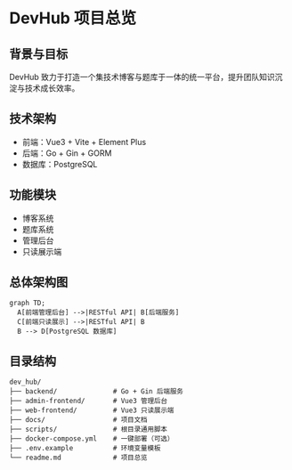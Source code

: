 # DevHub 项目总览

## 背景与目标
DevHub 致力于打造一个集技术博客与题库于一体的统一平台，提升团队知识沉淀与技术成长效率。

## 技术架构
- 前端：Vue3 + Vite + Element Plus
- 后端：Go + Gin + GORM
- 数据库：PostgreSQL

## 功能模块
- 博客系统
- 题库系统
- 管理后台
- 只读展示端

## 总体架构图
```mermaid
graph TD;
  A[前端管理后台] -->|RESTful API| B[后端服务]
  C[前端只读展示] -->|RESTful API| B
  B --> D[PostgreSQL 数据库]
```

## 目录结构
```
dev_hub/
├── backend/              # Go + Gin 后端服务
├── admin-frontend/       # Vue3 管理后台
├── web-frontend/         # Vue3 只读展示端
├── docs/                 # 项目文档
├── scripts/              # 根目录通用脚本
├── docker-compose.yml    # 一键部署（可选）
├── .env.example          # 环境变量模板
└── readme.md             # 项目总览
``` 